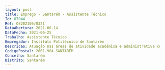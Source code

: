 ```yaml
--- 
layout: post
title: Emprego - Santarém - Assistente Técnico
Id: 87944
Ref: OE202106/0321
DataAbertura: 2021-06-14
DataFecho: 2021-06-25
Trabalho: Assistente Técnico
Empregador: Instituto Politécnico de Santarém
Descricao: Atuação nas áreas de atividade académica e administrativa com funções executivas de apoio geral ou especializado, designadamente, organização dos processos de estudantes e atos académicos (candidaturas, inscrições, controlo do pagamento de propinas, frequência, avaliação, emissão de certidões)  registo de dados na plataforma de gestão académica em uso no Instituto Politécnico de Santarém  registo de documentação  emissão de pareceres e informações.
CodigoPostal: 2001-904 SANTARÉM
Concelho: Santarém
Distrito: Santarém
--- 
```

